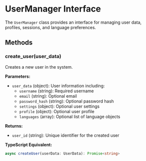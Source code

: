 # UserManager Interface

The `UserManager` class provides an interface for managing user data, profiles, sessions, and language preferences.

## Methods

### create_user(user_data)

Creates a new user in the system.

**Parameters:**
- `user_data` (object): User information including:
  - `username` (string): Required username
  - `email` (string): Optional email
  - `password_hash` (string): Optional password hash
  - `settings` (object): Optional user settings
  - `profile` (object): Optional user profile
  - `languages` (array): Optional list of language objects

**Returns:**
- `user_id` (string): Unique identifier for the created user

**TypeScript Equivalent:**
```typescript
async createUser(userData: UserData): Promise<string>